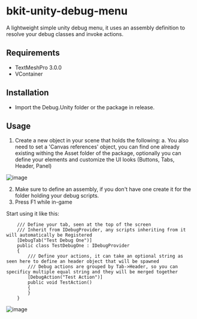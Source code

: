 # bkit-unity-debug-menu
A lightweight simple unity debug menu, it uses an assembly definition to resolve your debug classes and invoke actions.

## Requirements
- TextMeshPro 3.0.0
- VContainer

## Installation
- Import the Debug.Unity folder or the package in release.

## Usage
1. Create a new object in your scene that holds the following:
    a. You also need to set a 'Canvas references' object, you can find one already existing withing the Asset folder of the package, optionally you can define your elements and customize the UI looks (Buttons, Tabs, Header, Panel) 

![image](https://github.com/user-attachments/assets/6956c4e2-9ca7-4f1a-b834-8d83e9d93183)


2. Make sure to define an assembly, if you don't have one create it for the folder holding your debug scripts.
3. Press F1 while in-game

Start using it like this:

```
    /// Define your tab, seen at the top of the screen
    /// Inherit from IDebugProvider, any scripts inheriting from it will automatically be Registered
    [DebugTab("Test Debug One")]
    public class TestDebugOne : IDebugProvider
    {
        /// Define your actions, it can take an optional string as seen here to define an header object that will be spawned
        /// Debug actions are grouped by Tab->Header, so you can specificy multiple equal string and they will be merged together
        [DebugAction("Test Action")]
        public void TestAction()
        {
        }
    }
```

![image](https://github.com/user-attachments/assets/175321ef-2787-4efc-87c1-d0d5fe83b066)
